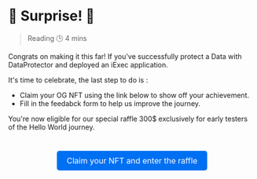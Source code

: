 # 🎉 Surprise! 🎉

> Reading 🕒 4 mins

Congrats on making it this far! If you've successfully protect a Data with
DataProtector and deployed an iExec application.

It's time to celebrate, the last step to do is :

- Claim your OG NFT using the link below to show off your achievement.
- Fill in the feedabck form to help us improve the journey.

You're now eligible for our special raffle 300$ exclusively for early testers of
the Hello World journey.

<div style="text-align: center; margin: 50px 0;">
  <a href="https://app.galxe.com/quest/fArdRcqqbivyjCJ9u7nPt8/GCH72tgLK1" style="
    background-color: #0070f3; 
    color: white; 
    padding: 10px 20px; 
    text-decoration: none; 
    border-radius: 5px; 
    font-size: 16px;
    transition: background-color 0.3s ease;
  " onmouseover="this.style.backgroundColor='#005bb5';" onmouseout="this.style.backgroundColor='#0070f3';" target="_blank">
    Claim your NFT and enter the raffle
  </a>
</div>
